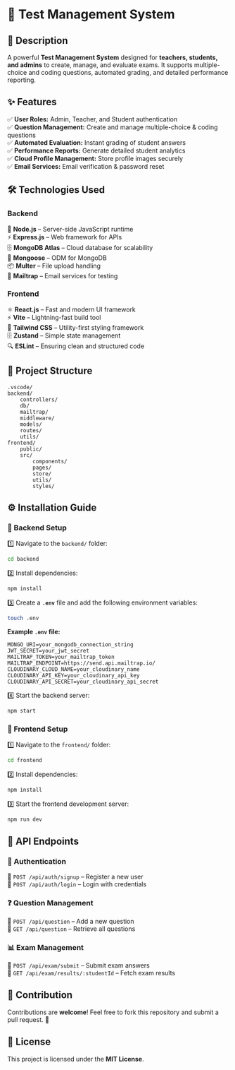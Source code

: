 # **📘 Test Management System**  

## **🚀 Description**  

A powerful **Test Management System** designed for **teachers, students, and admins** to create, manage, and evaluate exams. It supports multiple-choice and coding questions, automated grading, and detailed performance reporting.  

## **✨ Features**  

✅ **User Roles:** Admin, Teacher, and Student authentication  
✅ **Question Management:** Create and manage multiple-choice & coding questions  
✅ **Automated Evaluation:** Instant grading of student answers  
✅ **Performance Reports:** Generate detailed student analytics  
✅ **Cloud Profile Management:** Store profile images securely  
✅ **Email Services:** Email verification & password reset  

## **🛠️ Technologies Used**  

### **Backend**  
🚀 **Node.js** – Server-side JavaScript runtime  
⚡ **Express.js** – Web framework for APIs  
🗄️ **MongoDB Atlas** – Cloud database for scalability  
📂 **Mongoose** – ODM for MongoDB  
📦 **Multer** – File upload handling  
📧 **Mailtrap** – Email services for testing  

### **Frontend**  
⚛️ **React.js** – Fast and modern UI framework  
⚡ **Vite** – Lightning-fast build tool  
🎨 **Tailwind CSS** – Utility-first styling framework  
🗄️ **Zustand** – Simple state management  
🔍 **ESLint** – Ensuring clean and structured code  

## **📁 Project Structure**  

```plaintext
.vscode/
backend/
    controllers/
    db/
    mailtrap/
    middleware/
    models/
    routes/
    utils/
frontend/
    public/
    src/
        components/
        pages/
        store/
        utils/
        styles/
```

## **⚙️ Installation Guide**  

### **🔹 Backend Setup**  

1️⃣ Navigate to the `backend/` folder:  
   ```sh
   cd backend
   ```  
2️⃣ Install dependencies:  
   ```sh
   npm install
   ```  
3️⃣ Create a **`.env`** file and add the following environment variables:  
   ```sh
   touch .env
   ```  
   **Example `.env` file:**  
   ```env
   MONGO_URI=your_mongodb_connection_string
   JWT_SECRET=your_jwt_secret
   MAILTRAP_TOKEN=your_mailtrap_token
   MAILTRAP_ENDPOINT=https://send.api.mailtrap.io/
   CLOUDINARY_CLOUD_NAME=your_cloudinary_name
   CLOUDINARY_API_KEY=your_cloudinary_api_key
   CLOUDINARY_API_SECRET=your_cloudinary_api_secret
   ```  
4️⃣ Start the backend server:  
   ```sh
   npm start
   ```  

### **🔹 Frontend Setup**  

1️⃣ Navigate to the `frontend/` folder:  
   ```sh
   cd frontend
   ```  
2️⃣ Install dependencies:  
   ```sh
   npm install
   ```  
3️⃣ Start the frontend development server:  
   ```sh
   npm run dev
   ```  

## **📡 API Endpoints**  

### **🛂 Authentication**  
🔹 `POST /api/auth/signup` – Register a new user  
🔹 `POST /api/auth/login` – Login with credentials  

### **❓ Question Management**  
🔹 `POST /api/question` – Add a new question  
🔹 `GET /api/question` – Retrieve all questions  

### **📊 Exam Management**  
🔹 `POST /api/exam/submit` – Submit exam answers  
🔹 `GET /api/exam/results/:studentId` – Fetch exam results  

## **🤝 Contribution**  

Contributions are **welcome**! Feel free to fork this repository and submit a pull request. 🚀  

## **📜 License**  

This project is licensed under the **MIT License**.  
